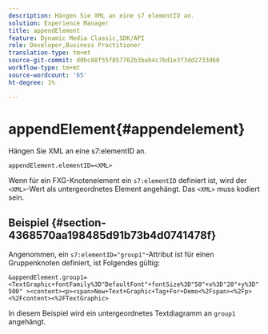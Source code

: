 ```yaml
---
description: Hängen Sie XML an eine s7 elementID an.
solution: Experience Manager
title: appendElement
feature: Dynamic Media Classic,SDK/API
role: Developer,Business Practitioner
translation-type: tm+mt
source-git-commit: d0bc88f55f857762b3bab4c76d1e3f3dd2733d60
workflow-type: tm+mt
source-wordcount: '65'
ht-degree: 1%

---
```



# appendElement{#appendelement}

Hängen Sie XML an eine s7:elementID an.

`appendElement.elementID=<XML>`

Wenn für ein FXG-Knotenelement ein `s7:elementID` definiert ist, wird der `<XML>`-Wert als untergeordnetes Element angehängt. Das `<XML>` muss kodiert sein.

## Beispiel {#section-4368570aa198485d91b73b4d0741478f}

Angenommen, ein `s7:elementID="group1"`-Attribut ist für einen Gruppenknoten definiert, ist Folgendes gültig:

`&appendElement.group1=<TextGraphic+fontFamily%3D"DefaultFont"+fontSize%3D"50"+x%3D"20"+y%3D"500" ><content><p><span>New+Text+Graphic+Tag+For+Demo<%2Fspan><%2Fp><%2Fcontent><%2FTextGraphic>`

In diesem Beispiel wird ein untergeordnetes Textdiagramm an `group1` angehängt.
